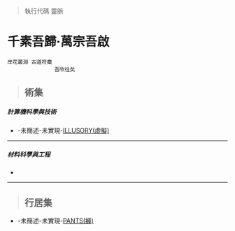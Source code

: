 > 執行代碼 靈脈


# 千素吾歸·萬宗吾啟
    岸花叢淵 古道符麋
                   吾欣往矣


> ## 術集

##### 計算機科學與技術
* -未簡述-未實現-[ILLUSORY(虛擬)](https://github.com/kanpsai/NeuralLine/blob/%E5%B7%9B%E6%BE%82%E4%BA%82%E5%BA%8F%E9%8A%98/ILLUSORY(%E8%99%9B%E6%93%AC).md)
* * *

##### 材料科學與工程
* 

* * *

> ## 行居集
* -未簡述-未實現-[PANTS(褲)](https://github.com/kanpsai/NeuralLine/blob/%E5%B7%9B%E6%BE%82%E4%BA%82%E5%BA%8F%E9%8A%98/Pants(%E8%A4%B2).md)

